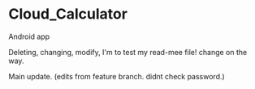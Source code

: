 # Cloud_Calculator
Android app
<p> Deleting, changing, modify, I'm to test my read-mee file! change on the way.
<p> Main update. (edits from feature branch. didnt check password.)
